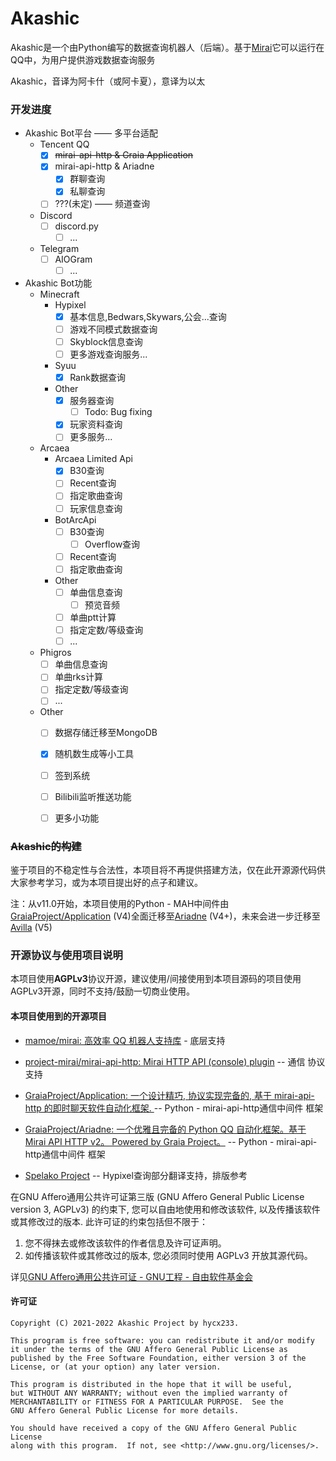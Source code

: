 # Akashic

Akashic是一个由Python编写的数据查询机器人（后端）。基于[Mirai](https://github.com/mamoe/mirai)它可以运行在QQ中，为用户提供游戏数据查询服务

Akashic，音译为阿卡什（或阿卡夏），意译为以太



### 开发进度

- Akashic Bot平台 —— 多平台适配
  - Tencent QQ
    - [x] ~~mirai-api-http & Graia Application~~
    - [x] mirai-api-http & Ariadne
      - [x] 群聊查询
      - [x] 私聊查询
    - [ ] ???(未定) —— 频道查询
  - Discord
    - [ ] discord.py
      - [ ] ...
  - Telegram
    - [ ] AIOGram
      - [ ] ...
- Akashic Bot功能
  - Minecraft
    - Hypixel
      - [x] 基本信息,Bedwars,Skywars,公会...查询
      - [ ] 游戏不同模式数据查询
      - [ ] Skyblock信息查询
      - [ ] 更多游戏查询服务...
    - Syuu
      - [x] Rank数据查询
    - Other
      - [x] 服务器查询 
        - [ ] Todo: Bug fixing
      - [x] 玩家资料查询
      - [ ] 更多服务...
  - Arcaea
      - Arcaea Limited Api
          - [x] B30查询
          - [ ] Recent查询
          - [ ] 指定歌曲查询
          - [ ] 玩家信息查询
      - BotArcApi
          - [ ] B30查询
              - [ ] Overflow查询
          - [ ] Recent查询
          - [ ] 指定歌曲查询
      - Other
          - [ ] 单曲信息查询
              - [ ] 预览音频
          - [ ] 单曲ptt计算
          - [ ] 指定定数/等级查询
          - [ ] ...
  - Phigros
      - [ ] 单曲信息查询
      - [ ] 单曲rks计算
      - [ ] 指定定数/等级查询
      - [ ] ...
  - Other
      - [ ] 数据存储迁移至MongoDB
      - [x] 随机数生成等小工具
      - [ ] 签到系统
      - [ ] Bilibili监听推送功能
      - [ ] 更多小功能



### ~~Akashic的构建~~

鉴于项目的不稳定性与合法性，本项目将不再提供搭建方法，仅在此开源源代码供大家参考学习，或为本项目提出好的点子和建议。

注：从v11.0开始，本项目使用的Python - MAH中间件由[GraiaProject/Application](https://github.com/GraiaProject/Application) (V4)全面迁移至[Ariadne](https://github.com/GraiaProject/Ariadne) (V4+)，未来会进一步迁移至[Avilla](https://github.com/GraiaProject/Avilla) (V5)



### 开源协议与使用项目说明

本项目使用**AGPLv3**协议开源，建议使用/间接使用到本项目源码的项目使用AGPLv3开源，同时不支持/鼓励一切商业使用。

#### **本项目使用到的开源项目**

- [mamoe/mirai: 高效率 QQ 机器人支持库](https://github.com/mamoe/mirai) - 底层支持
- [project-mirai/mirai-api-http: Mirai HTTP API (console) plugin](https://github.com/project-mirai/mirai-api-http) -- 通信 协议支持
- [GraiaProject/Application: 一个设计精巧, 协议实现完备的, 基于 mirai-api-http 的即时聊天软件自动化框架. ](https://github.com/GraiaProject/Application) -- Python - mirai-api-http通信中间件 框架
- [GraiaProject/Ariadne: 一个优雅且完备的 Python QQ 自动化框架。基于 Mirai API HTTP v2。 Powered by Graia Project。](https://github.com/GraiaProject/Ariadne) -- Python - mirai-api-http通信中间件 框架

- [Spelako Project](https://github.com/Spelako) -- Hypixel查询部分翻译支持，排版参考



在GNU Affero通用公共许可证第三版 (GNU Affero General Public License version 3, AGPLv3) 的约束下, 您可以自由地使用和修改该软件, 以及传播该软件或其修改过的版本. 此许可证的约束包括但不限于：

1. 您不得抹去或修改该软件的作者信息及许可证声明。
2. 如传播该软件或其修改过的版本, 您必须同时使用 AGPLv3 开放其源代码。

详见[GNU Affero通用公共许可证 - GNU工程 - 自由软件基金会](https://www.gnu.org/licenses/agpl-3.0)

#### **许可证**

```
Copyright (C) 2021-2022 Akashic Project by hycx233.

This program is free software: you can redistribute it and/or modify
it under the terms of the GNU Affero General Public License as
published by the Free Software Foundation, either version 3 of the
License, or (at your option) any later version.

This program is distributed in the hope that it will be useful,
but WITHOUT ANY WARRANTY; without even the implied warranty of
MERCHANTABILITY or FITNESS FOR A PARTICULAR PURPOSE.  See the
GNU Affero General Public License for more details.

You should have received a copy of the GNU Affero General Public License
along with this program.  If not, see <http://www.gnu.org/licenses/>.
```


